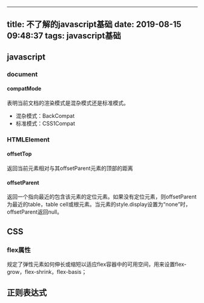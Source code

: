 <!--
 * @ [moduleName] - [description]
 * @Author: fengqilin <qilin.feng@hand-china.com>
 * @Date: 2019-08-15 17:54:33
 * @LastEditTime: 2019-08-15 17:54:33
 * @Copyright: Copyright (c) 2018, Hand
 -->
---
title: 不了解的javascript基础
date: 2019-08-15 09:48:37
tags: javascript基础
---

## javascript

### document
#### compatMode

表明当前文档的渲染模式是混杂模式还是标准模式。
- 混杂模式：BackCompat
- 标准模式：CSS1Compat

### HTMLElement
#### offsetTop

返回当前元素相对与其offsetParent元素的顶部的距离

#### offsetParent  
返回一个指向最近的包含该元素的定位元素。如果没有定位元素，则offsetParent为最近的table，table cell或根元素。当元素的style.display设置为“none”时，offsetParent返回null。

## CSS
### flex属性  
规定了弹性元素如何伸长或缩短以适应flex容器中的可用空间，用来设置flex-grow，flex-shrink，flex-basis；

## 正则表达式

